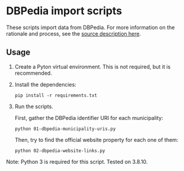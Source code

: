# DBPedia import scripts

These scripts import data from DBPedia. For more information on the rationale
and process, see the
[source description here](../../../sources/dbpedia/dbpedia.org.md).

## Usage

1. Create a Pyton virtual environment. This is not required, but it is
   recommended.
2. Install the dependencies:
   ```
   pip install -r requirements.txt
   ```
3. Run the scripts.

   First, gather the DBPedia identifier URI for each municipality:
   
   ```
   python 01-dbpedia-municipality-uris.py
   ```
   
   Then, try to find the official website property for each one of them:
   
   ```
   python 02-dbpedia-website-links.py
   ```

Note: Python 3 is required for this script. Tested on 3.8.10.
